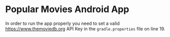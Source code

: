 # Popular Movies Android App
In order to run the app properly you need to set a valid https://www.themoviedb.org API Key in the <code>gradle.properties</code> file on line 19.
